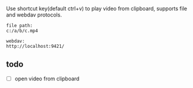 Use shortcut key(default ctrl+v) to play video from clipboard, supports file and webdav protocols.
```
file path:
c:/a/b/c.mp4

webdav:
http://localhost:9421/
```
## todo
- [ ] open video from clipboard